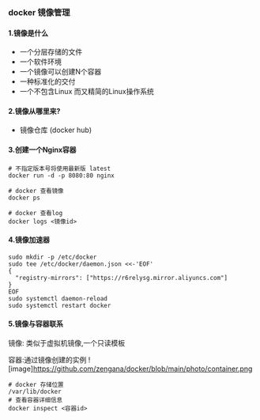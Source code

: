 ### docker 镜像管理

#### 1.镜像是什么

- 一个分层存储的文件
- 一个软件环境
- 一个镜像可以创建N个容器
- 一种标准化的交付
- 一个不包含Linux 而又精简的Linux操作系统

#### 2.镜像从哪里来?

- 镜像仓库 (docker hub)

#### 3.创建一个Nginx容器

````shell
# 不指定版本号将使用最新版 latest
docker run -d -p 8080:80 nginx

# docker 查看镜像
docker ps

# docker 查看log 
docker logs <镜像id>
````

 #### 4.镜像加速器

````shell
sudo mkdir -p /etc/docker
sudo tee /etc/docker/daemon.json <<-'EOF'
{
  "registry-mirrors": ["https://r6relysg.mirror.aliyuncs.com"]
}
EOF
sudo systemctl daemon-reload
sudo systemctl restart docker
````

#### 5.镜像与容器联系

镜像: 类似于虚拟机镜像,一个只读模板

容器:通过镜像创建的实例
 ![image]https://github.com/zengana/docker/blob/main/photo/container.png


````shell
# docker 存储位置
/var/lib/docker
# 查看容器详细信息
docker inspect <容器id>
````

